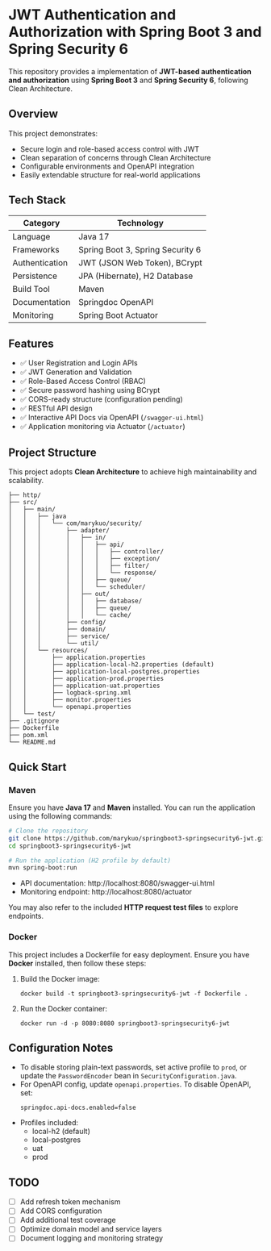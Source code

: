 # JWT Authentication and Authorization with Spring Boot 3 and Spring Security 6

This repository provides a implementation of **JWT-based authentication and authorization** using **Spring Boot 3** and
**Spring Security 6**, following Clean Architecture.

## Overview

This project demonstrates:

- Secure login and role-based access control with JWT
- Clean separation of concerns through Clean Architecture
- Configurable environments and OpenAPI integration
- Easily extendable structure for real-world applications

## Tech Stack

| Category       | Technology                       |
|----------------|----------------------------------|
| Language       | Java 17                          |
| Frameworks     | Spring Boot 3, Spring Security 6 |
| Authentication | JWT (JSON Web Token), BCrypt     |
| Persistence    | JPA (Hibernate), H2 Database     |
| Build Tool     | Maven                            |
| Documentation  | Springdoc OpenAPI                |
| Monitoring     | Spring Boot Actuator             |

## Features

- ✅ User Registration and Login APIs
- ✅ JWT Generation and Validation
- ✅ Role-Based Access Control (RBAC)
- ✅ Secure password hashing using BCrypt
- ✅ CORS-ready structure (configuration pending)
- ✅ RESTful API design
- ✅ Interactive API Docs via OpenAPI (`/swagger-ui.html`)
- ✅ Application monitoring via Actuator (`/actuator`)

## Project Structure

This project adopts **Clean Architecture** to achieve high maintainability and scalability.

```
├── http/
├── src/
│   ├── main/
│   │   ├── java
│   │   │   └── com/marykuo/security/
│   │   │       ├── adapter/
│   │   │       │   ├── in/
│   │   │       │   │   ├── api/
│   │   │       │   │   │   ├── controller/
│   │   │       │   │   │   ├── exception/
│   │   │       │   │   │   ├── filter/
│   │   │       │   │   │   └── response/
│   │   │       │   │   ├── queue/
│   │   │       │   │   └── scheduler/
│   │   │       │   ├── out/
│   │   │       │   │   ├── database/
│   │   │       │   │   ├── queue/
│   │   │       │   │   └── cache/
│   │   │       ├── config/
│   │   │       ├── domain/
│   │   │       ├── service/
│   │   │       └── util/
│   │   └── resources/
│   │       ├── application.properties
│   │       ├── application-local-h2.properties (default)
│   │       ├── application-local-postgres.properties
│   │       ├── application-prod.properties
│   │       ├── application-uat.properties
│   │       ├── logback-spring.xml
│   │       ├── monitor.properties
│   │       └── openapi.properties
│   └── test/
├── .gitignore
├── Dockerfile
├── pom.xml
└── README.md
```

## Quick Start

### Maven

Ensure you have **Java 17** and **Maven** installed. You can run the application using the following commands:

```bash
# Clone the repository
git clone https://github.com/marykuo/springboot3-springsecurity6-jwt.git
cd springboot3-springsecurity6-jwt

# Run the application (H2 profile by default)
mvn spring-boot:run
```

- API documentation: http://localhost:8080/swagger-ui.html
- Monitoring endpoint: http://localhost:8080/actuator

You may also refer to the included **HTTP request test files** to explore endpoints.

### Docker

This project includes a Dockerfile for easy deployment. Ensure you have **Docker** installed, then follow these steps:

1. Build the Docker image:
   ```
   docker build -t springboot3-springsecurity6-jwt -f Dockerfile .
   ```
2. Run the Docker container:
   ```
   docker run -d -p 8080:8080 springboot3-springsecurity6-jwt
   ```

## Configuration Notes

- To disable storing plain-text passwords, set active profile to `prod`, or update the `PasswordEncoder` bean in
  `SecurityConfiguration.java`.
- For OpenAPI config, update `openapi.properties`. To disable OpenAPI, set:
  ```properties
  springdoc.api-docs.enabled=false
  ```
- Profiles included:
    - local-h2 (default)
    - local-postgres
    - uat
    - prod

## TODO

- [ ] Add refresh token mechanism
- [ ] Add CORS configuration
- [ ] Add additional test coverage
- [ ] Optimize domain model and service layers
- [ ] Document logging and monitoring strategy
